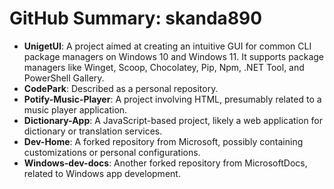 <!DOCTYPE html>
<html lang="en">
<head>
    <meta charset="UTF-8">
    <meta name="viewport" content="width=device-width, initial-scale=1.0">
    <title>GitHub Summary: skanda890</title>
</head>
<body>
    <h1>GitHub Summary: skanda890</h1>
    <ul>
        <li><strong>UnigetUI</strong>: A project aimed at creating an intuitive GUI for common CLI package managers on Windows 10 and Windows 11. It supports package managers like Winget, Scoop, Chocolatey, Pip, Npm, .NET Tool, and PowerShell Gallery.</li>
        <li><strong>CodePark</strong>: Described as a personal repository.</li>
        <li><strong>Potify-Music-Player</strong>: A project involving HTML, presumably related to a music player application.</li>
        <li><strong>Dictionary-App</strong>: A JavaScript-based project, likely a web application for dictionary or translation services.</li>
        <li><strong>Dev-Home</strong>: A forked repository from Microsoft, possibly containing customizations or personal configurations.</li>
        <li><strong>Windows-dev-docs</strong>: Another forked repository from MicrosoftDocs, related to Windows app development.</li>
    </ul>
</body>
</html>
